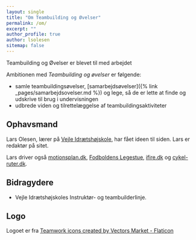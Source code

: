 ```yaml
---
layout: single
title: "Om Teambuilding og Øvelser"
permalink: /om/
excerpt: ""
author_profile: true
author: lsolesen
sitemap: false
---
```


Teambuilding og Øvelser er blevet til med arbejdet

Ambitionen med _Teambuilding og øvelser_ er følgende:

- samle teambuildingsøvelser, [samarbejdsøvelser]({% link _pages/samarbejdsovelser.md %}) og lege, så de er lette at finde og udskrive til brug i undervisningen
- udbrede viden og tilrettelæggelse af teambuildingsaktiviteter

## Ophavsmand

Lars Olesen, lærer på [Vejle Idrætshøjskole](https://www.vih.dk), har fået ideen til siden. Lars er redaktør på sitet.

Lars driver også [motionsplan.dk](https://www.motionsplan.dk), [Fodboldens Legestue](https://www.legestue.net), [ifire.dk](https://www.ifire.dk) og [cykel-ruter.dk](https://www.cykel-ruter.dk).

## Bidragydere

- Vejle Idrætshøjskoles Instruktør- og teambuilderlinje.

## Logo

Logoet er fra <a href="https://www.flaticon.com/free-icon/teamwork_306250" title="teamwork icons" rel="nofollow noopener">Teamwork icons created by Vectors Market - Flaticon</a>
